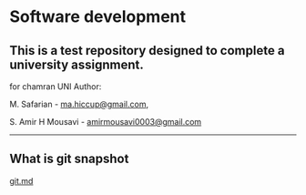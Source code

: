 # Software development
This is a test repository designed to complete a university assignment.
---
for chamran UNI
Author:

M. Safarian - ma.hiccup@gmail.com,

S. Amir H Mousavi - amirmousavi0003@gmail.com

---
## What is git snapshot
[git.md](git.md)
